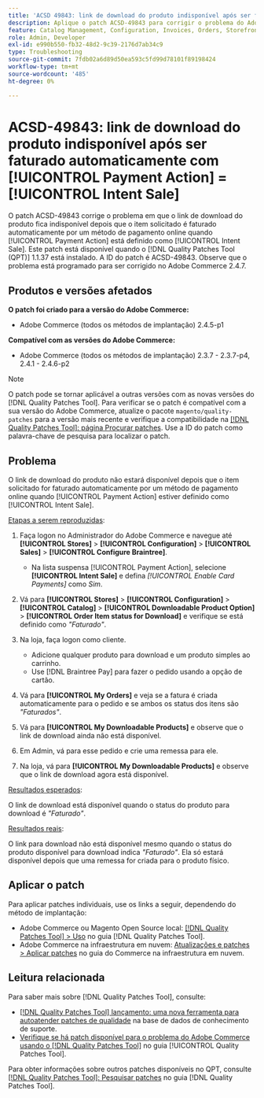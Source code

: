 ```yaml
---
title: 'ACSD 49843: link de download do produto indisponível após ser faturado automaticamente com [!UICONTROL Payment Action] = [!UICONTROL Intent Sale]'
description: Aplique o patch ACSD-49843 para corrigir o problema do Adobe Commerce em que o link de download do produto fica indisponível depois que o item solicitado é faturado automaticamente por um método de pagamento online quando [!UICONTROL Payment Action] está definido como [!UICONTROL Intent Sale].
feature: Catalog Management, Configuration, Invoices, Orders, Storefront
role: Admin, Developer
exl-id: e990b550-fb32-48d2-9c39-2176d7ab34c9
type: Troubleshooting
source-git-commit: 7fdb02a6d89d50ea593c5fd99d78101f89198424
workflow-type: tm+mt
source-wordcount: '485'
ht-degree: 0%

---
```


# ACSD-49843: link de download do produto indisponível após ser faturado automaticamente com [!UICONTROL Payment Action] = [!UICONTROL Intent Sale]

O patch ACSD-49843 corrige o problema em que o link de download do produto fica indisponível depois que o item solicitado é faturado automaticamente por um método de pagamento online quando [!UICONTROL Payment Action] está definido como [!UICONTROL Intent Sale]. Este patch está disponível quando o [!DNL Quality Patches Tool (QPT)] 1.1.37 está instalado. A ID do patch é ACSD-49843. Observe que o problema está programado para ser corrigido no Adobe Commerce 2.4.7.

## Produtos e versões afetados

**O patch foi criado para a versão do Adobe Commerce:**

* Adobe Commerce (todos os métodos de implantação) 2.4.5-p1

**Compatível com as versões do Adobe Commerce:**

* Adobe Commerce (todos os métodos de implantação) 2.3.7 - 2.3.7-p4, 2.4.1 - 2.4.6-p2

>[!NOTE]
>
>O patch pode se tornar aplicável a outras versões com as novas versões do [!DNL Quality Patches Tool]. Para verificar se o patch é compatível com a sua versão do Adobe Commerce, atualize o pacote `magento/quality-patches` para a versão mais recente e verifique a compatibilidade na [[!DNL Quality Patches Tool]: página Procurar patches](https://experienceleague.adobe.com/tools/commerce-quality-patches/index.html). Use a ID do patch como palavra-chave de pesquisa para localizar o patch.

## Problema

O link de download do produto não estará disponível depois que o item solicitado for faturado automaticamente por um método de pagamento online quando [!UICONTROL Payment Action] estiver definido como [!UICONTROL Intent Sale].

<u>Etapas a serem reproduzidas</u>:

1. Faça logon no Administrador do Adobe Commerce e navegue até **[!UICONTROL Stores]** > **[!UICONTROL Configuration]** > **[!UICONTROL Sales]** > **[!UICONTROL Configure Braintree]**.

   * Na lista suspensa [!UICONTROL Payment Action], selecione **[!UICONTROL Intent Sale]** e defina *[!UICONTROL Enable Card Payments]* como *Sim*.

1. Vá para **[!UICONTROL Stores]** > **[!UICONTROL Configuration]** > **[!UICONTROL Catalog]** > **[!UICONTROL Downloadable Product Option]** > **[!UICONTROL Order Item status for Download]** e verifique se está definido como *&quot;Faturado&quot;*.
1. Na loja, faça logon como cliente.

   * Adicione qualquer produto para download e um produto simples ao carrinho.
   * Use [!DNL Braintree Pay] para fazer o pedido usando a opção de cartão.

1. Vá para **[!UICONTROL My Orders]** e veja se a fatura é criada automaticamente para o pedido e se ambos os status dos itens são *&quot;Faturados&quot;*.
1. Vá para **[!UICONTROL My Downloadable Products]** e observe que o link de download ainda não está disponível.
1. Em Admin, vá para esse pedido e crie uma remessa para ele.
1. Na loja, vá para **[!UICONTROL My Downloadable Products]** e observe que o link de download agora está disponível.

<u>Resultados esperados</u>:

O link de download está disponível quando o status do produto para download é *&quot;Faturado&quot;*.

<u>Resultados reais</u>:

O link para download não está disponível mesmo quando o status do produto disponível para download indica *&quot;Faturado&quot;*. Ela só estará disponível depois que uma remessa for criada para o produto físico.

## Aplicar o patch

Para aplicar patches individuais, use os links a seguir, dependendo do método de implantação:

* Adobe Commerce ou Magento Open Source local: [[!DNL Quality Patches Tool] > Uso](/help/tools/quality-patches-tool/usage.md) no guia [!DNL Quality Patches Tool].
* Adobe Commerce na infraestrutura em nuvem: [Atualizações e patches > Aplicar patches](https://experienceleague.adobe.com/docs/commerce-cloud-service/user-guide/develop/upgrade/apply-patches.html) no guia do Commerce na infraestrutura em nuvem.

## Leitura relacionada

Para saber mais sobre [!DNL Quality Patches Tool], consulte:

* [[!DNL Quality Patches Tool] lançamento: uma nova ferramenta para autoatender patches de qualidade](https://experienceleague.adobe.com/en/docs/commerce-operations/tools/quality-patches-tool/quality-patches-tool-to-self-serve-quality-patches) na base de dados de conhecimento de suporte.
* [Verifique se há patch disponível para o problema do Adobe Commerce usando o  [!DNL Quality Patches Tool]](/help/tools/quality-patches-tool/patches-available-in-qpt/check-patch-for-magento-issue-with-magento-quality-patches.md) no guia [!UICONTROL Quality Patches Tool].


Para obter informações sobre outros patches disponíveis no QPT, consulte [[!DNL Quality Patches Tool]: Pesquisar patches](https://experienceleague.adobe.com/tools/commerce-quality-patches/index.html) no guia [!DNL Quality Patches Tool].
